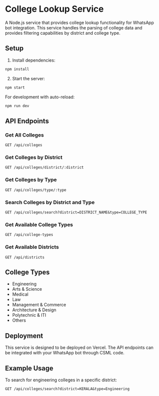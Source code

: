 # College Lookup Service

A Node.js service that provides college lookup functionality for WhatsApp bot integration. This service handles the parsing of college data and provides filtering capabilities by district and college type.

## Setup

1. Install dependencies:
```bash
npm install
```

2. Start the server:
```bash
npm start
```

For development with auto-reload:
```bash
npm run dev
```

## API Endpoints

### Get All Colleges
```
GET /api/colleges
```

### Get Colleges by District
```
GET /api/colleges/district/:district
```

### Get Colleges by Type
```
GET /api/colleges/type/:type
```

### Search Colleges by District and Type
```
GET /api/colleges/search?district=DISTRICT_NAME&type=COLLEGE_TYPE
```

### Get Available College Types
```
GET /api/college-types
```

### Get Available Districts
```
GET /api/districts
```

## College Types
- Engineering
- Arts & Science
- Medical
- Law
- Management & Commerce
- Architecture & Design
- Polytechnic & ITI
- Others

## Deployment
This service is designed to be deployed on Vercel. The API endpoints can be integrated with your WhatsApp bot through CSML code.

## Example Usage
To search for engineering colleges in a specific district:
```
GET /api/colleges/search?district=KERALA&type=Engineering
``` 